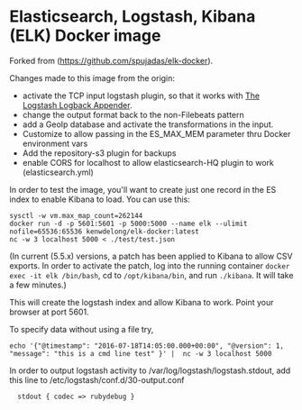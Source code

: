 # Elasticsearch, Logstash, Kibana (ELK) Docker image

Forked from (https://github.com/spujadas/elk-docker).

Changes made to this image from the origin:
- activate the TCP input logstash plugin, so that it works with [The Logstash Logback Appender](https://github.com/logstash/logstash-logback-encoder).
- change the output format back to the non-Filebeats pattern
- add a GeoIp database and activate the transformations in the input.
- Customize to allow passing in the ES_MAX_MEM parameter thru Docker environment vars
- Add the repository-s3 plugin for backups
- enable CORS for localhost to allow elasticsearch-HQ plugin to work (elasticsearch.yml)

In order to test the image, you'll want to create just one record in the ES index to enable Kibana to load.  You can use this:
    
    sysctl -w vm.max_map_count=262144
    docker run -d -p 5601:5601 -p 5000:5000 --name elk --ulimit nofile=65536:65536 kenwdelong/elk-docker:latest
    nc -w 3 localhost 5000 < ./test/test.json
    
(In current (5.5.x) versions, a patch has been applied to Kibana to allow CSV exports.  In order to activate the patch, log into the running
container `docker exec -it elk /bin/bash`, cd to `/opt/kibana/bin`, and run `./kibana`.  It will take a few minutes.)
    
This will create the logstash index and allow Kibana to work.  Point your browser at port 5601.

To specify data without using a file try,

    echo '{"@timestamp": "2016-07-18T14:05:00.000+00:00", "@version": 1, "message": "this is a cmd line test" }' |  nc -w 3 localhost 5000

In order to output logstash activity to /var/log/logstash/logstash.stdout, add this line to /etc/logstash/conf.d/30-output.conf 

      stdout { codec => rubydebug }
    
